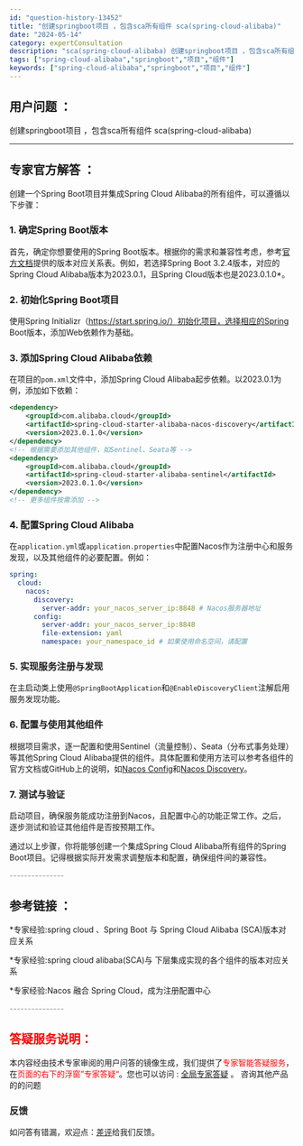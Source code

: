 ```yaml
---
id: "question-history-13452"
title: "创建springboot项目 ，包含sca所有组件 sca(spring-cloud-alibaba)"
date: "2024-05-14"
category: expertConsultation
description: "sca(spring-cloud-alibaba) 创建springboot项目 ，包含sca所有组件"
tags: ["spring-cloud-alibaba","springboot","项目","组件"]
keywords: ["spring-cloud-alibaba","springboot","项目","组件"]
---
```


## 用户问题 ： 
 创建springboot项目 ，包含sca所有组件 sca(spring-cloud-alibaba) 

---------------
## 专家官方解答 ：

创建一个Spring Boot项目并集成Spring Cloud Alibaba的所有组件，可以遵循以下步骤：

### 1. 确定Spring Boot版本
首先，确定你想要使用的Spring Boot版本。根据你的需求和兼容性考虑，参考[官方文档](https://sca.aliyun.com/docs/2023/overview/version-explain/)提供的版本对应关系表。例如，若选择Spring Boot 3.2.4版本，对应的Spring Cloud Alibaba版本为2023.0.1，且Spring Cloud版本也是2023.0.1.0*。

### 2. 初始化Spring Boot项目
使用Spring Initializr（https://start.spring.io/）初始化项目，选择相应的Spring Boot版本，添加Web依赖作为基础。

### 3. 添加Spring Cloud Alibaba依赖
在项目的`pom.xml`文件中，添加Spring Cloud Alibaba起步依赖。以2023.0.1为例，添加如下依赖：
```xml
<dependency>
    <groupId>com.alibaba.cloud</groupId>
    <artifactId>spring-cloud-starter-alibaba-nacos-discovery</artifactId>
    <version>2023.0.1.0</version>
</dependency>
<!-- 根据需要添加其他组件，如Sentinel、Seata等 -->
<dependency>
    <groupId>com.alibaba.cloud</groupId>
    <artifactId>spring-cloud-starter-alibaba-sentinel</artifactId>
    <version>2023.0.1.0</version>
</dependency>
<!-- 更多组件按需添加 -->
```

### 4. 配置Spring Cloud Alibaba
在`application.yml`或`application.properties`中配置Nacos作为注册中心和服务发现，以及其他组件的必要配置。例如：
```yaml
spring:
  cloud:
    nacos:
      discovery:
        server-addr: your_nacos_server_ip:8848 # Nacos服务器地址
      config:
        server-addr: your_nacos_server_ip:8848
        file-extension: yaml
        namespace: your_namespace_id # 如果使用命名空间，请配置
```

### 5. 实现服务注册与发现
在主启动类上使用`@SpringBootApplication`和`@EnableDiscoveryClient`注解启用服务发现功能。

### 6. 配置与使用其他组件
根据项目需求，逐一配置和使用Sentinel（流量控制）、Seata（分布式事务处理）等其他Spring Cloud Alibaba提供的组件。具体配置和使用方法可以参考各组件的官方文档或GitHub上的说明，如[Nacos Config](https://github.com/spring-cloud-incubator/spring-cloud-alibaba/wiki/Nacos-config)和[Nacos Discovery](https://github.com/spring-cloud-incubator/spring-cloud-alibaba/wiki/Nacos-discovery)。

### 7. 测试与验证
启动项目，确保服务能成功注册到Nacos，且配置中心的功能正常工作。之后，逐步测试和验证其他组件是否按预期工作。

通过以上步骤，你将能够创建一个集成Spring Cloud Alibaba所有组件的Spring Boot项目。记得根据实际开发需求调整版本和配置，确保组件间的兼容性。


<font color="#949494">---------------</font> 


## 参考链接 ：

*专家经验:spring cloud 、Spring Boot 与 Spring Cloud Alibaba (SCA)版本对应关系 
 
 *专家经验:spring cloud alibaba(SCA)与 下层集成实现的各个组件的版本对应关系 
 
 *专家经验:Nacos 融合 Spring Cloud，成为注册配置中心 


 <font color="#949494">---------------</font> 
 


## <font color="#FF0000">答疑服务说明：</font> 

本内容经由技术专家审阅的用户问答的镜像生成，我们提供了<font color="#FF0000">专家智能答疑服务</font>，在<font color="#FF0000">页面的右下的浮窗”专家答疑“</font>。您也可以访问 : [全局专家答疑](https://opensource.alibaba.com/chatBot) 。 咨询其他产品的的问题

### 反馈
如问答有错漏，欢迎点：[差评](https://ai.nacos.io/user/feedbackByEnhancerGradePOJOID?enhancerGradePOJOId=13453)给我们反馈。
